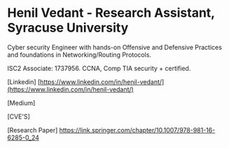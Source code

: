 # Henil Vedant   - Research Assistant, Syracuse University
Cyber security Engineer with hands-on Offensive and Defensive Practices and foundations in Networking/Routing Protocols.

ISC2 Associate: 1737956.
CCNA, Comp TIA security + certified.

[Linkedin]  [https://www.linkedin.com/in/henil-vedant/](https://www.linkedin.com/in/henil-vedant/)

[Medium]    [](https://medium.com/@hhv8051)

[CVE'S]   

[Research Paper]   [
](https://link.springer.com/chapter/10.1007/978-981-16-6285-0_24)https://link.springer.com/chapter/10.1007/978-981-16-6285-0_24


